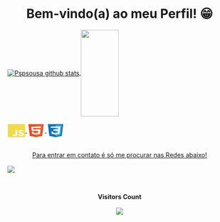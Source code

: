 <h1 align="center"> Bem-vindo(a) ao meu Perfil! 😁 </h1>
 <div>
   <a href="https://github.com/pspsousa">
   <img align="center" width="49%" height="195px" src="https://github-readme-stats.vercel.app/api?username=pspsousa&show_icons=true&count_private=true&hide_border=true&title_color=ff91a4&icon_color=ff91a4&text_color=c9d1d9&bg_color=0d1117" alt="Pspsousa github stats" /> 
   <img align="center" width="41%" height="195px" src="https://github-readme-stats.vercel.app/api/top-langs/?username=pspsousa&layout=compact&hide_border=true&title_color=ff91a4&text_color=ff91a4&bg_color=0d1117" />

</div>
<div style="display: inline_block"><br>
  <img align="center" alt="Js" height="30" width="40" src="https://raw.githubusercontent.com/devicons/devicon/master/icons/javascript/javascript-plain.svg">
  <img align="center" alt="HTML" height="30" width="40" src="https://raw.githubusercontent.com/devicons/devicon/master/icons/html5/html5-original.svg">
  <img align="center" alt="CSS" height="30" width="40" src="https://raw.githubusercontent.com/devicons/devicon/master/icons/css3/css3-original.svg">
</div>
 
 <br>
 
<p align="center"> Para entrar em contato é só me procurar nas Redes abaixo!  </p>
 
<div> 
  

<a href="https://www.linkedin.com/in/patricia-sousa-b10414143/" align="center" target="_blank"><img src="https://img.shields.io/badge/-LinkedIn-%230077B5?style=for-the-badge&logo=linkedin&logoColor=white" align="center" target="_blank"></a>
 

</div>
<div align="center">
<br><p align="centre"><b>Visitors Count</b></p>  
<p align="center"><img align="center" src="https://profile-counter.glitch.me/{pspsousa}/count.svg" /></p> 
<br>
</div>
